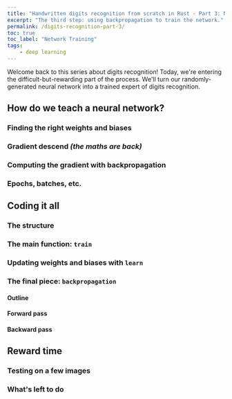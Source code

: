 ```yaml
---
title: "Handwritten digits recognition from scratch in Rust - Part 3: Network Training"
excerpt: "The third step: using backpropagation to train the network."
permalink: /digits-recognition-part-3/
toc: true
toc_label: "Network Training"
tags:
    - deep learning
---
```


Welcome back to this series about digits recognition! Today, we're entering the difficult-but-rewarding part of the process. We'll turn our randomly-generated neural network into a trained expert of digits recognition.

## How do we teach a neural network?
### Finding the right weights and biases

### Gradient descend *(the maths are back)*

### Computing the gradient with backpropagation

### Epochs, batches, etc.

## Coding it all
### The structure

### The main function: `train`

### Updating weights and biases with `learn`

### The final piece: `backpropagation`
#### Outline

#### Forward pass

#### Backward pass


## Reward time
### Testing on a few images

### What's left to do